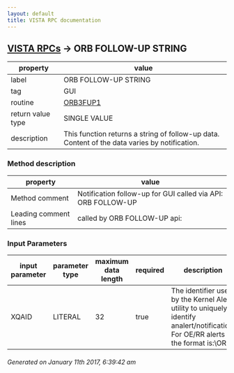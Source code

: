 ```yaml
---
layout: default
title: VISTA RPC documentation
---
```




## [VISTA RPCs](TableOfContent.md) &#8594; ORB FOLLOW-UP STRING 

 property | value 
--- | --- 
 label | ORB FOLLOW-UP STRING
 tag | GUI
 routine | [ORB3FUP1](http://code.osehra.org/dox/Routine_ORB3FUP1_source.html)
 return value type | SINGLE VALUE
 description | This function returns a string of follow-up data.  Content of the data varies by notification.


### Method description

 property | value 
--- | --- 
 Method comment | Notification follow-up for GUI called via API: ORB FOLLOW-UP
 Leading comment lines | called by ORB FOLLOW-UP api:

### Input Parameters

| input parameter | parameter type | maximum data length | required | description | 
| --- | --- | --- | --- | --- | 
| XQAID | LITERAL | 32 | true | The identifier used by the Kernel Alert utility to uniquely identify analert/notification.  For OE/RR alerts the format is:\OR,<dfn>,<notif ien>;<notif date.time>\ | 




 ###### Generated on January 11th 2017, 6:39:42 am